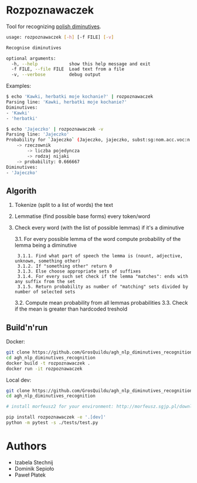 # Rozpoznawaczek

Tool for recognizing [polish diminutives](https://en.wikipedia.org/wiki/List_of_diminutives_by_language#Polish).

```sh
usage: rozpoznawaczek [-h] [-f FILE] [-v]

Recognise diminutives

optional arguments:
  -h, --help            show this help message and exit
  -f FILE, --file FILE  Load text from a file
  -v, --verbose         debug output
```

Examples:
```sh
$ echo 'Kawki, herbatki moje kochanie?' | rozpoznawaczek
Parsing line: 'Kawki, herbatki moje kochanie?'
Diminutives:
- 'Kawki'
- 'herbatki'

$ echo 'Jajeczko' | rozpoznawaczek -v
Parsing line: 'Jajeczko'
Probability for `Jajeczko` (Jajeczko, jajeczko, subst:sg:nom.acc.voc:n:ncol)
    -> rzeczownik
        -> liczba pojedyncza
        -> rodzaj nijaki
    -> probability: 0.666667
Diminutives:
- 'Jajeczko'
```

## Algorith

1. Tokenize (split to a list of words) the text
2. Lemmatise (find possible base forms) every token/word
3. Check every word (with the list of possible lemmas) if it's a diminutive

    3.1. For every possible lemma of the word compute probability of the lemma being a diminutive
    
        3.1.1. Find what part of speech the lemma is (nount, adjective, unknown, something other)
        3.1.2. If "something other" return 0
        3.1.3. Else choose appropriate sets of suffixes
        3.1.4. For every such set check if the lemma "matches": ends with any suffix from the set
        3.1.5. Return probability as number of "matching" sets divided by number of selected sets
    
    3.2. Compute mean probability from all lemmas probabilities
    3.3. Check if the mean is greater than hardcoded treshold 

## Build'n'run

Docker:
```sh
git clone https://github.com/GrosQuildu/agh_nlp_diminutives_recognition
cd agh_nlp_diminutives_recognition
docker build -t rozpoznawaczek .
docker run -it rozpoznawaczek
```

Local dev:
```sh
git clone https://github.com/GrosQuildu/agh_nlp_diminutives_recognition
cd agh_nlp_diminutives_recognition

# install morfeusz2 for your environment: http://morfeusz.sgjp.pl/download/

pip install rozpoznawaczek -e '.[dev]'
python -m pytest -s ./tests/test.py
```

# Authors
* Izabela Stechnij
* Dominik Sepioło
* Paweł Płatek
